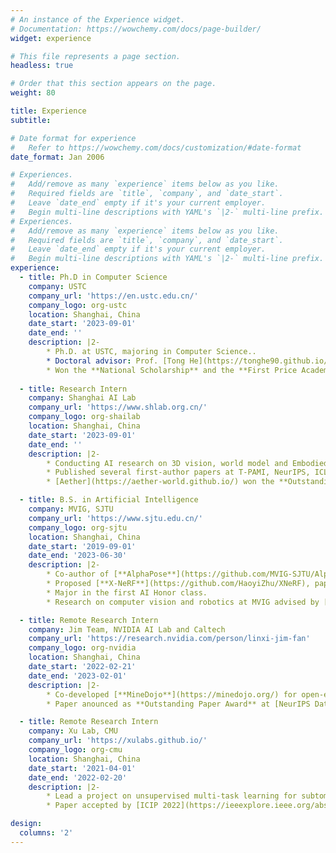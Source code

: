 ```yaml
---
# An instance of the Experience widget.
# Documentation: https://wowchemy.com/docs/page-builder/
widget: experience

# This file represents a page section.
headless: true

# Order that this section appears on the page.
weight: 80

title: Experience
subtitle:

# Date format for experience
#   Refer to https://wowchemy.com/docs/customization/#date-format
date_format: Jan 2006

# Experiences.
#   Add/remove as many `experience` items below as you like.
#   Required fields are `title`, `company`, and `date_start`.
#   Leave `date_end` empty if it's your current employer.
#   Begin multi-line descriptions with YAML's `|2-` multi-line prefix.
# Experiences.
#   Add/remove as many `experience` items below as you like.
#   Required fields are `title`, `company`, and `date_start`.
#   Leave `date_end` empty if it's your current employer.
#   Begin multi-line descriptions with YAML's `|2-` multi-line prefix.
experience:
  - title: Ph.D in Computer Science
    company: USTC
    company_url: 'https://en.ustc.edu.cn/'
    company_logo: org-ustc
    location: Shanghai, China
    date_start: '2023-09-01'
    date_end: ''
    description: |2-
        * Ph.D. at USTC, majoring in Computer Science..
        * Doctoral advisor: Prof. [Tong He](https://tonghe90.github.io/), Prof. [Wanli Ouyang](https://wlouyang.github.io/) and Prof. [Xiaogang Wang](http://www.ee.cuhk.edu.hk/~xgwang/).
        * Won the **National Scholarship** and the **First Price Academic Scholarship** at USTC.
  
  - title: Research Intern
    company: Shanghai AI Lab
    company_url: 'https://www.shlab.org.cn/'
    company_logo: org-shailab
    location: Shanghai, China
    date_start: '2023-09-01'
    date_end: ''
    description: |2-
        * Conducting AI research on 3D vision, world model and Embodied AI.
        * Published several first-author papers at T-PAMI, NeurIPS, ICLR, ICCV, etc.
        * [Aether](https://aether-world.github.io/) won the **Outstanding Paper Award** and presented an **Oral Presentation** at ICCV 2025 RIWM workshop.

  - title: B.S. in Artificial Intelligence
    company: MVIG, SJTU
    company_url: 'https://www.sjtu.edu.cn/'
    company_logo: org-sjtu
    location: Shanghai, China
    date_start: '2019-09-01'
    date_end: '2023-06-30'
    description: |2-
        * Co-author of [**AlphaPose**](https://github.com/MVIG-SJTU/AlphaPose), an accurate multi-person pose estimator. Paper accpted by [TPAMI](https://arxiv.org/abs/2211.03375).
        * Proposed [**X-NeRF**](https://github.com/HaoyiZhu/XNeRF), paper accepted by [WACV 2023](https://arxiv.org/abs/2210.05135).
        * Major in the first AI Honor class.
        * Research on computer vision and robotics at MVIG advised by [Dr. Hao-shu Fang](https://fang-haoshu.github.io/) and [Prof. Cewu Lu](https://mvig.sjtu.edu.cn/).

  - title: Remote Research Intern
    company: Jim Team, NVIDIA AI Lab and Caltech
    company_url: 'https://research.nvidia.com/person/linxi-jim-fan'
    company_logo: org-nvidia
    location: Shanghai, China
    date_start: '2022-02-21'
    date_end: '2023-02-01'
    description: |2-
        * Co-developed [**MineDojo**](https://minedojo.org/) for open-ended agent learning in Minecraft advised by [Dr. Jim Fan](https://jimfan.me/) and [Prof. Anima Anandkumar](https://research.nvidia.com/person/anima-anandkumar).
        * Paper anounced as **Outstanding Paper Award** at [NeurIPS Dataset & Benchmark 2022](https://arxiv.org/abs/2206.08853).

  - title: Remote Research Intern
    company: Xu Lab, CMU
    company_url: 'https://xulabs.github.io/'
    company_logo: org-cmu
    location: Shanghai, China
    date_start: '2021-04-01'
    date_end: '2022-02-20'
    description: |2-
        * Lead a project on unsupervised multi-task learning for subtomogram images advised by [Dr. Xiangrui Zeng](https://scholar.google.com/citations?user=8gQLySoAAAAJ) and [Prof. Min Xu](https://xulabs.github.io/).
        * Paper accepted by [ICIP 2022](https://ieeexplore.ieee.org/abstract/document/9897919).

design:
  columns: '2'
---
```

